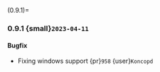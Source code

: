 (0.9.1)=
### 0.9.1 {small}`2023-04-11`

#### Bugfix

* Fixing windows support {pr}`958` {user}`Koncopd`
